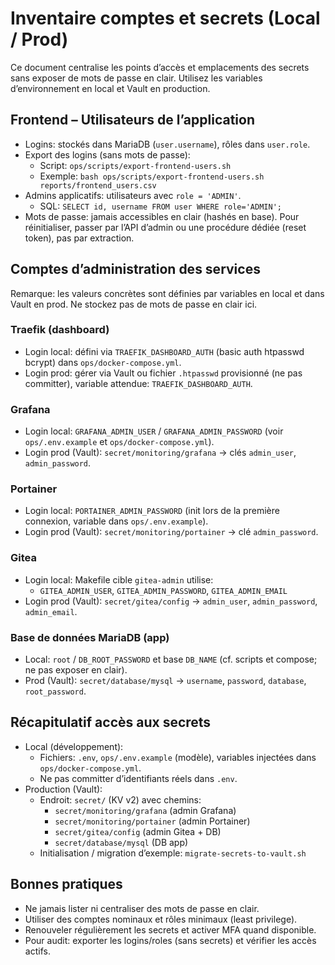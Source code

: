 # Inventaire comptes et secrets (Local / Prod)

Ce document centralise les points d’accès et emplacements des secrets sans exposer de mots de passe en clair. Utilisez les variables d’environnement en local et Vault en production.

## Frontend – Utilisateurs de l’application

- Logins: stockés dans MariaDB (`user.username`), rôles dans `user.role`.
- Export des logins (sans mots de passe):
  - Script: `ops/scripts/export-frontend-users.sh`
  - Exemple: `bash ops/scripts/export-frontend-users.sh reports/frontend_users.csv`
- Admins applicatifs: utilisateurs avec `role = 'ADMIN'`.
  - SQL: `SELECT id, username FROM user WHERE role='ADMIN';`
- Mots de passe: jamais accessibles en clair (hashés en base). Pour réinitialiser, passer par l’API d’admin ou une procédure dédiée (reset token), pas par extraction.

## Comptes d’administration des services

Remarque: les valeurs concrètes sont définies par variables en local et dans Vault en prod. Ne stockez pas de mots de passe en clair ici.

### Traefik (dashboard)
- Login local: défini via `TRAEFIK_DASHBOARD_AUTH` (basic auth htpasswd bcrypt) dans `ops/docker-compose.yml`.
- Login prod: gérer via Vault ou fichier `.htpasswd` provisionné (ne pas committer), variable attendue: `TRAEFIK_DASHBOARD_AUTH`.

### Grafana
- Login local: `GRAFANA_ADMIN_USER` / `GRAFANA_ADMIN_PASSWORD` (voir `ops/.env.example` et `ops/docker-compose.yml`).
- Login prod (Vault): `secret/monitoring/grafana` → clés `admin_user`, `admin_password`.

### Portainer
- Login local: `PORTAINER_ADMIN_PASSWORD` (init lors de la première connexion, variable dans `ops/.env.example`).
- Login prod (Vault): `secret/monitoring/portainer` → clé `admin_password`.

### Gitea
- Login local: Makefile cible `gitea-admin` utilise:
  - `GITEA_ADMIN_USER`, `GITEA_ADMIN_PASSWORD`, `GITEA_ADMIN_EMAIL`
- Login prod (Vault): `secret/gitea/config` → `admin_user`, `admin_password`, `admin_email`.

### Base de données MariaDB (app)
- Local: `root` / `DB_ROOT_PASSWORD` et base `DB_NAME` (cf. scripts et compose; ne pas exposer en clair).
- Prod (Vault): `secret/database/mysql` → `username`, `password`, `database`, `root_password`.

## Récapitulatif accès aux secrets

- Local (développement):
  - Fichiers: `.env`, `ops/.env.example` (modèle), variables injectées dans `ops/docker-compose.yml`.
  - Ne pas committer d’identifiants réels dans `.env`.
- Production (Vault):
  - Endroit: `secret/` (KV v2) avec chemins:
    - `secret/monitoring/grafana` (admin Grafana)
    - `secret/monitoring/portainer` (admin Portainer)
    - `secret/gitea/config` (admin Gitea + DB)
    - `secret/database/mysql` (DB app)
  - Initialisation / migration d’exemple: `migrate-secrets-to-vault.sh`

## Bonnes pratiques

- Ne jamais lister ni centraliser des mots de passe en clair.
- Utiliser des comptes nominaux et rôles minimaux (least privilege).
- Renouveler régulièrement les secrets et activer MFA quand disponible.
- Pour audit: exporter les logins/roles (sans secrets) et vérifier les accès actifs.

